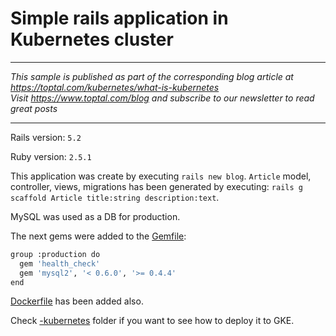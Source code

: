 # Simple rails application in Kubernetes cluster

-------------

_This sample is published as part of the corresponding blog article at 
https://toptal.com/kubernetes/what-is-kubernetes_  
_Visit https://www.toptal.com/blog and subscribe to our newsletter to read great posts_

--------------

Rails version: `5.2`

Ruby version: `2.5.1`

This application was create by executing `rails new blog`.
`Article` model, controller, views, migrations has been generated by executing: `rails g scaffold Article title:string description:text`.

MySQL was used as a DB for production.

The next gems were added to the [Gemfile](https://github.com/d-kononov/simple-rails-app-in-k8s/blob/master/Gemfile):

```bash
group :production do
  gem 'health_check'
  gem 'mysql2', '< 0.6.0', '>= 0.4.4'
end
```

[Dockerfile](https://github.com/d-kononov/simple-rails-app-in-k8s/blob/master/Dockerfile) has been added also.

Check [-kubernetes](https://github.com/d-kononov/simple-rails-app-in-k8s/tree/master/-kubernetes) folder if you want to see how to deploy it to GKE.
